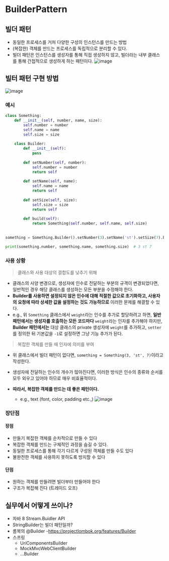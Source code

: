 # BuilderPattern
## 빌더 패턴
- 동일한 프로세스를 거처 다양한 구성의 인스턴스를 만드는 방법
- (복잡한) 객체를 만드는 프로세스를 독립적으로 분리할 수 있다.
- 빌더 패턴은 인스턴스를 생성자를 통해 직접 생성하지 않고, 빌더라는 내부 클래스를 통해 간접적으로 생성하게 하는 패턴이다.
![image](https://github.com/gijeogiya/TIL/assets/97646078/352de8cc-720a-45d9-8853-6b0287ec3835)

## 빌터 패턴 구현 방법
![image](https://github.com/gijeogiya/TIL/assets/97646078/770ec669-5187-46a9-9d2a-4903bcc5046f)
### 예시
```python
class Something:
    def __init__(self, number, name, size):
        self.number = number
        self.name = name
        self.size = size
    
    class Builder:
        def __init__(self):
            pass
        
        def setNumber(self, number):
            self.number = number
            return self
        
        def setName(self, name):
            self.name = name
            return self
        
        def setSize(self, size):
            self.size = size
            return self
        
        def build(self):
            return Something(self.number, self.name, self.size)
        
        
something = Something.Builder().setNumber(3).setName('st').setSize(7).build()

print(something.number, something.name, something.size)  # 3 st 7
```
### 사용 상황

>    클래스와 사용 대상의 결합도를 낮추기 위해

-   클래스의 사양 변경으로, 생성자에 인수로 전달하는 부분의 규격이 변경되었다면, 일반적인 경우 해당 클래스를 생성하는 모든 부분을 수정해야 한다.
-   **Builder를 사용하면 설정되지 않은 인수에 대해 적절한 값으로 초기화하고, 사용자의 요청에 따라 상세한 값을 설정하는 것도 가능하므로** 이러한 문제를 해결할 수 있다.
-   e.g., 위 `Something` 클래스에서 `weight`라는 인수를 추가로 할당하려고 하면, **일반 패턴에서는 생성자를 호출하는 모든 코드마다** `weight`라는 인자를 추가해야 하지만, **Builder 패턴에서는** 대상 클래스의 private 생성자에 `weight`를 추가하고, `setter`를 정의한 뒤 기본값을 `-1`로 설정하면 그냥 기능 추가가 된다.



>   복잡한 객체를 만들 때 인자에 의미를 부여

-   위 클래스에서 빌더 패턴이 없다면, `something = Something(3, 'st', 7)`이라고 작성한다.
-   생성자에 전달하는 인수의 개수가 많아진다면, 이러한 방식은 인수의 종류와 순서를 모두 외우고 있어야 하므로 매우 비효율적이다.

-   **따라서, 복잡한 객체를 만드는 데 좋은 패턴이다.**

    -   e.g., text (font, color, padding etc.,)
![image](https://github.com/gijeogiya/TIL/assets/97646078/bb2b4ce4-bc8d-4c1d-9a91-fe8a4da0a20e)
### 장단점
#### 장점
- 만들기 복잡한 객체를 순차적으로 만들 수 있다
- 복잡한 객체를 만드는 구체적인 과정을 숨길 수 있다.
- 동일한 프로세스를 통해 각기 다르게 구성된 객체를 만들 수도 있다
- 불완전한 객체를 사용하지 못하도록 방지할 수 있다
#### 단점
  - 원하는 객체를 만들려면 빌더부터 만들어야 한다
  - 구조가 복잡해 진다 (트레이드 오프)
## 실무에서 어떻게 쓰이나?
- 자바 8 Stream.Buidler API
- StringBuilder는 빌더 패턴일까?
- 롬복의 @Builder
  -https://projectlombok.org/features/Builder
- 스프링
  - UriComponentsBuilder
  - MockMvcWebClientBuilder
  - …Builder
